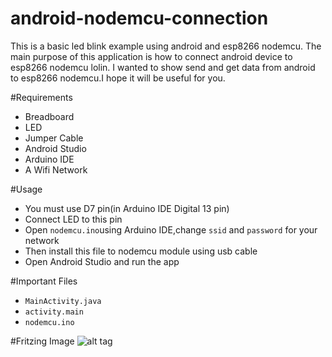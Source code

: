 # android-nodemcu-connection
This is a basic led blink example using android and esp8266 nodemcu. The main purpose of this application is how to connect android device to esp8266 nodemcu lolin. I wanted to show send and get data from android to esp8266 nodemcu.I hope it will be useful for you.

#Requirements

  * Breadboard
  * LED
  * Jumper Cable
  * Android Studio
  * Arduino IDE
  * A Wifi Network 
 
#Usage

  * You must use D7 pin(in Arduino IDE Digital 13 pin)
  * Connect LED to this pin
  * Open ```nodemcu.ino```using  Arduino IDE,change ```ssid``` and ```password``` for your network 
  * Then install this file to nodemcu module using usb cable
  * Open Android Studio and run the app

#Important Files

 * ```MainActivity.java```
 * ```activity.main```
 * ```nodemcu.ino```
 
#Fritzing Image
  ![alt tag](https://github.com/cihadguzel/android-nodemcu-connection/arduino/Nodemcu.png)
